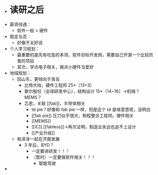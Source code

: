 - # 读研之后
- 薪资待遇：
	- 软件一般 > 硬件
- 稳定与否：
	- 好像不太好说
- 个人学习规划：
	- 最重要的是先有吃饭的本领，软件目标开发岗，需要自己开源一个比较厉害的项目
	- 其次，学点电子相关，做点小硬件当爱好
- 地域规划：
	- 回山东，更倾向于青岛
		- 比特大陆，硬件工程师 25*（13+3）
		- 歌尔股份（全球研发中心），结构设计 15*（14~16）→机械？ MEMS？
		- 芯恩，关联 [[fab]]，半导体相关
			- td pie？好像和 fab pie 一样，但是这个 td 是啥意思呢，没明白
			- [[fab pie]] 压力似乎很大，制程整合工程师。硬件相关
			- [[MEMS]]
			- [[IC]] [[fabless]]→再次证明，制造业永远也追不上设计
			- [[产业升级]]
	- 和泽泽一起在济南发展
		- 3 年后，BYD？
			- 一定要进研发！！！
			- （暂时）一定要做软件相关！！！
				- 智能驾驶
-